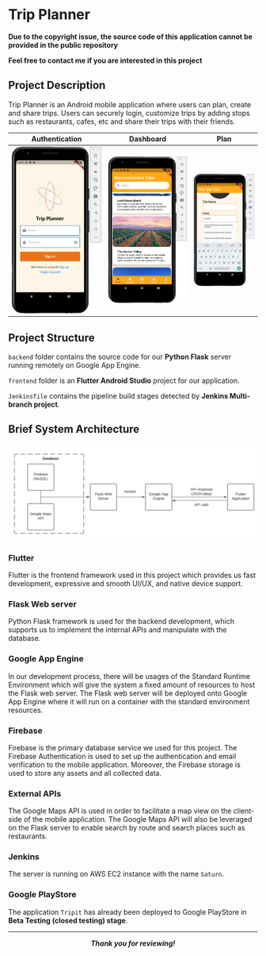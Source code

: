 # Trip Planner

**Due to the copyright issue, the source code of this application cannot be provided in the public repository**

**Feel free to contact me if you are interested in this project**

## Project Description
Trip Planner is an Android mobile application where users can plan, create and share trips. Users can securely login, customize trips by adding stops such as restaurants, cafes, etc and share their trips with their friends. 

| Authentication                                               | Dashboard                                                    | Plan                                                         |
| ------------------------------------------------------------ | ------------------------------------------------------------ | ------------------------------------------------------------ |
| ![](https://github.com/RachelYang1999/Image_Storage/blob/main/authentication.png) | ![](https://github.com/RachelYang1999/Image_Storage/blob/main/dashboard.png) | ![](https://github.com/RachelYang1999/Image_Storage/blob/main/plan.png) |

## Project Structure

`backend` folder contains the source code for our **Python Flask** server running remotely on Google App Engine.

`frontend` folder is an **Flutter Android Studio** project for our application.

`Jenkinsfile` contains the pipeline build stages detected by **Jenkins Multi-branch project**.

## Brief System Architecture

![System Architecture](https://github.com/RachelYang1999/Image_Storage/blob/main/Trip_Planner_Archi.png)

### Flutter

Flutter is the frontend framework used in this project which provides us fast development, expressive and smooth UI/UX, and native device support. 

### Flask Web server

Python Flask framework is used for the backend development, which supports us to implement the internal APIs and manipulate with the database.

### Google App Engine

In our development process,  there will be usages of the Standard Runtime Environment which will give the system a fixed amount of resources to host the Flask web server. The Flask web server will be deployed onto Google App Engine where it will run on a container with the standard environment resources. 

### Firebase

Firebase is the primary database service we used for this project. The Firebase Authentication is used to set up the authentication and email verification to the mobile application. Moreover, the Firebase storage is used to store any assets and all collected data.

### External APIs

The Google Maps API is used in order to facilitate a map view on the client-side of the mobile application. The Google Maps API will also be leveraged on the Flask server to enable search by route and search places such as restaurants.

### Jenkins

The server is running on AWS EC2 instance with the name `Saturn`.


### Google PlayStore

The application `Tripit` has already been deployed to Google PlayStore in **Beta Testing (closed testing) stage**.

----

<p align="center">
<b><i>Thank you for reviewing!</i></b>
</p>

